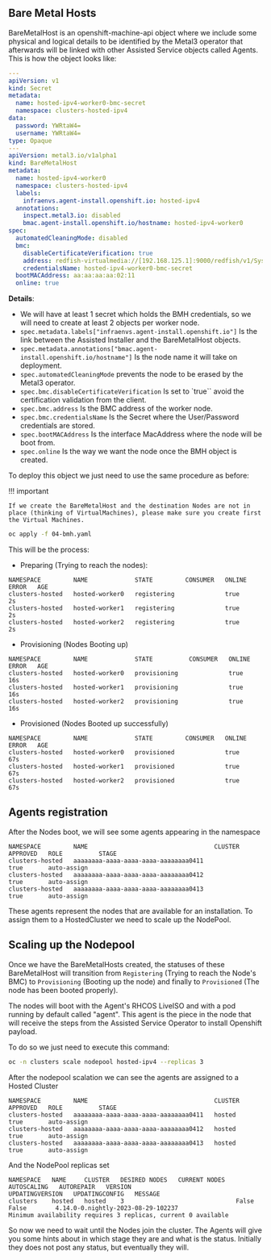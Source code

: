 ## Bare Metal Hosts

BareMetalHost is an openshift-machine-api object where we include some physical and logical details to be identified by the Metal3 operator that afterwards will be linked with other Assisted Service objects called Agents. This is how the object looks like:

```yaml
---
apiVersion: v1
kind: Secret
metadata:
  name: hosted-ipv4-worker0-bmc-secret
  namespace: clusters-hosted-ipv4
data:
  password: YWRtaW4=
  username: YWRtaW4=
type: Opaque
---
apiVersion: metal3.io/v1alpha1
kind: BareMetalHost
metadata:
  name: hosted-ipv4-worker0
  namespace: clusters-hosted-ipv4
  labels:
    infraenvs.agent-install.openshift.io: hosted-ipv4
  annotations:
    inspect.metal3.io: disabled
    bmac.agent-install.openshift.io/hostname: hosted-ipv4-worker0
spec:
  automatedCleaningMode: disabled
  bmc:
    disableCertificateVerification: true
    address: redfish-virtualmedia://[192.168.125.1]:9000/redfish/v1/Systems/local/hosted-ipv4-worker0
    credentialsName: hosted-ipv4-worker0-bmc-secret
  bootMACAddress: aa:aa:aa:aa:02:11
  online: true
```

**Details**:

- We will have at least 1 secret which holds the BMH credentials, so we will need to create at least 2 objects per worker node.
- `spec.metadata.labels["infraenvs.agent-install.openshift.io"]` Is the link between the Assisted Installer and the BareMetalHost objects.
- `spec.metadata.annotations["bmac.agent-install.openshift.io/hostname"]` Is the node name it will take on deployment.
- `spec.automatedCleaningMode` prevents the node to be erased by the Metal3 operator.
- `spec.bmc.disableCertificateVerification` Is set to `true`` avoid the certification validation from the client.
- `spec.bmc.address` Is the BMC address of the worker node.
- `spec.bmc.credentialsName` Is the Secret where the User/Password credentials are stored.
- `spec.bootMACAddress` Is the interface MacAddress where the node will be boot from.
- `spec.online` Is the way we want the node once the BMH object is created.

To deploy this object we just need to use the same procedure as before:

!!! important

    If we create the BareMetalHost and the destination Nodes are not in place (thinking of VirtualMachines), please make sure you create first the Virtual Machines.

```bash
oc apply -f 04-bmh.yaml
```

This will be the process:

- Preparing (Trying to reach the nodes):
```
NAMESPACE         NAME             STATE         CONSUMER   ONLINE   ERROR   AGE
clusters-hosted   hosted-worker0   registering              true             2s
clusters-hosted   hosted-worker1   registering              true             2s
clusters-hosted   hosted-worker2   registering              true             2s
```

- Provisioning (Nodes Booting up)
```
NAMESPACE         NAME             STATE          CONSUMER   ONLINE   ERROR   AGE
clusters-hosted   hosted-worker0   provisioning              true             16s
clusters-hosted   hosted-worker1   provisioning              true             16s
clusters-hosted   hosted-worker2   provisioning              true             16s
```

- Provisioned (Nodes Booted up successfully)
```
NAMESPACE         NAME             STATE         CONSUMER   ONLINE   ERROR   AGE
clusters-hosted   hosted-worker0   provisioned              true             67s
clusters-hosted   hosted-worker1   provisioned              true             67s
clusters-hosted   hosted-worker2   provisioned              true             67s
```

## Agents registration

After the Nodes boot, we will see some agents appearing in the namespace

```
NAMESPACE         NAME                                   CLUSTER   APPROVED   ROLE          STAGE
clusters-hosted   aaaaaaaa-aaaa-aaaa-aaaa-aaaaaaaa0411             true       auto-assign
clusters-hosted   aaaaaaaa-aaaa-aaaa-aaaa-aaaaaaaa0412             true       auto-assign
clusters-hosted   aaaaaaaa-aaaa-aaaa-aaaa-aaaaaaaa0413             true       auto-assign
```

These agents represent the nodes that are available for an installation. To assign them to a HostedCluster we need to scale up the NodePool.

## Scaling up the Nodepool

Once we have the BareMetalHosts created, the statuses of these BareMetalHost will transition from `Registering` (Trying to reach the Node's BMC) to `Provisioning` (Booting up the node) and finally to `Provisioned` (The node has been booted properly).

The nodes will boot with the Agent's RHCOS LiveISO and with a pod running by default called "agent". This agent is the piece in the node that will receive the steps from the Assisted Service Operator to install Openshift payload.

To do so we just need to execute this command:

```bash
oc -n clusters scale nodepool hosted-ipv4 --replicas 3
```

After the nodepool scalation we can see the agents are assigned to a Hosted Cluster

```
NAMESPACE         NAME                                   CLUSTER   APPROVED   ROLE          STAGE
clusters-hosted   aaaaaaaa-aaaa-aaaa-aaaa-aaaaaaaa0411   hosted    true       auto-assign
clusters-hosted   aaaaaaaa-aaaa-aaaa-aaaa-aaaaaaaa0412   hosted    true       auto-assign
clusters-hosted   aaaaaaaa-aaaa-aaaa-aaaa-aaaaaaaa0413   hosted    true       auto-assign
```

And the NodePool replicas set

```
NAMESPACE   NAME     CLUSTER   DESIRED NODES   CURRENT NODES   AUTOSCALING   AUTOREPAIR   VERSION                              UPDATINGVERSION   UPDATINGCONFIG   MESSAGE
clusters    hosted   hosted    3                               False         False        4.14.0-0.nightly-2023-08-29-102237                                      Minimum availability requires 3 replicas, current 0 available
```

So now we need to wait until the Nodes join the cluster. The Agents will give you some hints about in which stage they are and what is the status. Initially they does not post any status, but eventually they will.
